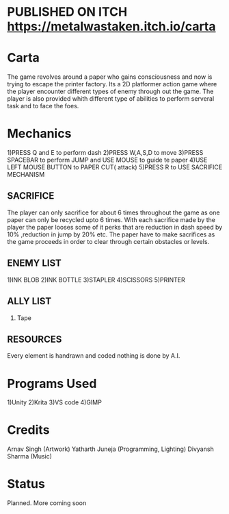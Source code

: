 # PUBLISHED ON ITCH https://metalwastaken.itch.io/carta
#  Carta
The game revolves around a paper who gains consciousness and now is trying to escape the printer factory. Its a 2D platformer action game where the player encounter different types of enemy through out the game. The player is also provided whith different type of abilities to perform serveral task and to face the foes.

# Mechanics 
1)PRESS Q and E to perform dash 
2)PRESS W,A,S,D to move 
3)PRESS SPACEBAR to perform JUMP and USE MOUSE to guide te paper
4)USE LEFT MOUSE BUTTON to PAPER CUT( attack) 
5)PRESS R to USE SACRIFICE MECHANISM 

## SACRIFICE 
The player can only sacrifice for about 6 times throughout the game as one paper can only be recycled upto 6 times. With each sacrifice made by the player the paper looses some of it perks that are reduction in dash speed by 10% ,reduction in jump by 20% etc. The paper have to make sacrifices as the game proceeds in order to clear through certain obstacles or levels. 

## ENEMY LIST 
1)INK BLOB
2)INK BOTTLE
3)STAPLER 
4)SCISSORS
5)PRINTER 
       
## ALLY LIST 
1) Tape 


## RESOURCES

Every element is handrawn and coded nothing is done by A.I.


# Programs Used 
1)Unity 
2)Krita
3)VS code 
4)GIMP 


# Credits

Arnav Singh (Artwork)
Yatharth Juneja (Programming, Lighting) 
Divyansh Sharma (Music) 

# Status 
Planned. More coming soon 

